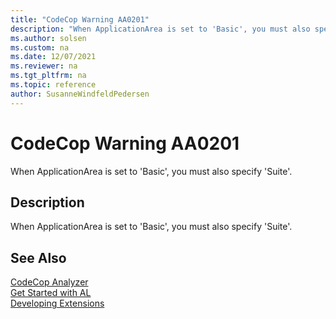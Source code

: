 ```yaml
---
title: "CodeCop Warning AA0201"
description: "When ApplicationArea is set to 'Basic', you must also specify 'Suite'."
ms.author: solsen
ms.custom: na
ms.date: 12/07/2021
ms.reviewer: na
ms.tgt_pltfrm: na
ms.topic: reference
author: SusanneWindfeldPedersen
---
```

[//]: # (START>DO_NOT_EDIT)
[//]: # (IMPORTANT:Do not edit any of the content between here and the END>DO_NOT_EDIT.)
[//]: # (Any modifications should be made in the .xml files in the ModernDev repo.)
# CodeCop Warning AA0201
When ApplicationArea is set to 'Basic', you must also specify 'Suite'.

## Description
When ApplicationArea is set to 'Basic', you must also specify 'Suite'.

[//]: # (IMPORTANT: END>DO_NOT_EDIT)
## See Also  
[CodeCop Analyzer](codecop.md)  
[Get Started with AL](../devenv-get-started.md)  
[Developing Extensions](../devenv-dev-overview.md)  
